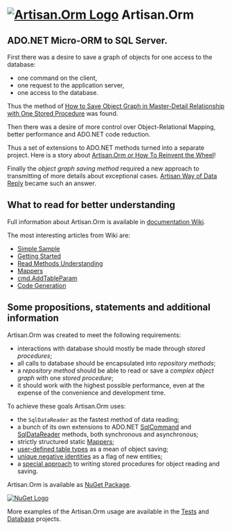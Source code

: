 

# [![Artisan.Orm Logo](https://raw.githubusercontent.com/lobodava/artisan-orm/master/Logo.png)](http://www.nuget.org/packages/Artisan.ORM) Artisan.Orm

## ADO.NET Micro-ORM to SQL Server.

First there was a desire to save a graph of objects for one access to the database: 
* one command on the client,
* one request to the application server,
* one access to the database.

Thus the method of [How to Save Object Graph in Master-Detail Relationship with One Stored Procedure](https://www.codeproject.com/Articles/1153556/How-to-Save-Object-Graph-in-Master-Detail-Relation) was found.

Then there was a desire of more control over Object-Relational Mapping, better performance and ADO.NET code reduction.

Thus a set of extensions to ADO.NET methods turned into a separate project. Here is a story about [Artisan.Orm or How To Reinvent the Wheel](https://www.codeproject.com/articles/1155836/artisan-orm-or-how-to-reinvent-the-wheel)!

Finally the *object graph saving method* required a new approach to transmitting of more details about exceptional cases. [Artisan Way of Data Reply](https://www.codeproject.com/Articles/1181182/Artisan-Way-of-Data-Reply) became such an answer.  

## What to read for better understanding

Full information about Artisan.Orm is available in [documentation Wiki](https://github.com/lobodava/artisan-orm/wiki). 

The most interesting articles from Wiki are:

* [Simple Sample](https://github.com/lobodava/artisan-orm/wiki/Simple-Sample)
* [Getting Started](https://github.com/lobodava/artisan-orm/wiki/Getting-started)
* [Read Methods Understanding](https://github.com/lobodava/artisan-orm/wiki/Read-Methods-Understanding)
* [Mappers](https://github.com/lobodava/artisan-orm/wiki/Mappers)
* [cmd.AddTableParam](https://github.com/lobodava/artisan-orm/wiki/cmd.AddTableParam)
* [Code Generation](https://github.com/lobodava/artisan-orm/wiki/Code-Generation)


## Some propositions, statements and additional information

Artisan.Orm was created to meet the following requirements:
* interactions with database should mostly be made through *stored procedures*;
* all calls to database should be encapsulated into *repository methods*;
* a *repository method* should be able to read or save a *complex object graph* with one *stored procedure*;
* it should work with the highest possible performance, even at the expense of the convenience and development time.

To achieve these goals Artisan.Orm uses:
* the `SqlDataReader` as the fastest method of data reading;
* a bunch of its own extensions to ADO.NET [SqlCommand](https://github.com/lobodava/artisan-orm/wiki/SqlCommand-Extensions) and [SqlDataReader](https://github.com/lobodava/artisan-orm/wiki/SqlDataReader-extentions) methods, both synchronous and asynchronous;
* strictly structured static [Mappers](https://github.com/lobodava/artisan-orm/wiki/Mappers);
* [user-defined table types](https://github.com/lobodava/artisan-orm/wiki/User-Defined-Table-Types) as a mean of object saving;
* [unique negative identities](https://github.com/lobodava/artisan-orm/blob/master/Artisan.Orm/NegativeIdentity.cs) as a flag of new entities;
* a [special approach](https://github.com/lobodava/artisan-orm/wiki/Negative-identities-and-object-graph-saving) to writing stored procedures for object reading and saving.

Artisan.Оrm is available as [NuGet Package](http://www.nuget.org/packages/Artisan.ORM).

[![NuGet Logo](https://www.nuget.org/Content/Logos/nugetlogo.png)](http://www.nuget.org/packages/Artisan.ORM)

More examples of the Artisan.Orm usage are available in the [Tests](https://github.com/lobodava/artisan-orm/tree/master/Tests) and [Database](https://github.com/lobodava/artisan-orm/tree/master/Database) projects.





